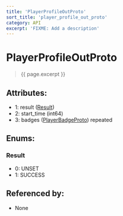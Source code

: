 ```yaml
---
title: 'PlayerProfileOutProto'
sort_title: 'player_profile_out_proto'
category: API
excerpt: 'FIXME: Add a description'
---
```


[comment]: <> (THIS PART IS GENERATED - AKA DON'T EDIT THIS PART MANUALLY)

# PlayerProfileOutProto

> {{ page.excerpt }}

## Attributes:

- 1: result ([Result](#result))
- 2: start_time (int64)
- 3: badges ([PlayerBadgeProto](../PlayerBadgeProto/)) repeated

## Enums:

### Result
- 0: UNSET
- 1: SUCCESS

## Referenced by:

- None

[comment]: <> (YOU CAN EDIT AFTER THIS)
